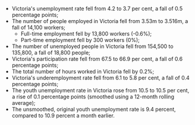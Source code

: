 -   Victoria's unemployment rate  fell from 4.2 to 3.7 per cent, a fall of 0.5 percentage points;
-   The number of people employed in Victoria  fell from 3.53m to 3.516m, a fall of 14,100 workers;
    -   Full-time employment  fell by 13,800 workers (-0.6%);
    -   Part-time employment  fell by 300 workers (0%);
-   The number of unemployed people in Victoria  fell from 154,500 to 135,800, a fall of 18,800 people;
-   Victoria's participation rate  fell from 67.5 to 66.9 per cent, a fall of 0.6 percentage points;
-   The total number of hours worked in Victoria  fell by 0.2%;
-   Victoria's underemployment rate  fell from 6.1 to 5.8 per cent, a fall of 0.4 percentage points;
-   The youth unemployment rate in Victoria  rose from 10.5 to 10.5 per cent, a rise of 0.1 percentage points (smoothed using a 12-month rolling average);
-   The unsmoothed, original youth unemployment rate is 9.4 percent, compared to 10.9 percent a month earlier.
